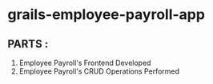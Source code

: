 # grails-employee-payroll-app

## PARTS :
1. Employee Payroll's Frontend Developed
2. Employee Payroll's CRUD Operations Performed 
